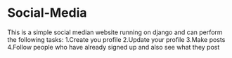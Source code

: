 # Social-Media
This is a simple social median website running on django and can perform the following tasks:
1.Create you profile
2.Update your profile
3.Make posts
4.Follow people who have already signed up and also see what they post
